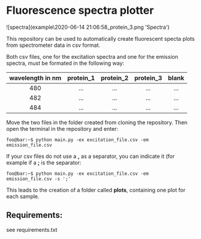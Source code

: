 # Fluorescence spectra plotter
![spectra](example\2020-06-14 21:06:58_protein_3.png 'Spectra')


This repository can be used to automatically create fluorescent specta plots from spectrometer data in csv format. 

Both csv files, one for the excitation spectra and one for the emission spectra, must be formated in the following way:

| wavelength in nm | protein_1 | protein_2 | protein_3 |  blank |
|:----------:|:--------:|:--------:|:--------:|:------:|
| 480     | ... |... |...|...|
| 482      | ... |... |...|...|
| 484      | ... |... |...|...|

Move the two files in the folder created from cloning the repository. Then open the terminal in the repository and enter:

```console
foo@bar:~$ python main.py -ex excitation_file.csv -em emission_file.csv
```

If your csv files do not use a **,** as a separator, you can indicate it (for example if a **;** is the separator:

```console
foo@bar:~$ python main.py -ex excitation_file.csv -em emission_file.csv -s ';'
```

This leads to the creation of a folder called **plots**, containing one plot for each sample. 

## Requirements:

see requirements.txt